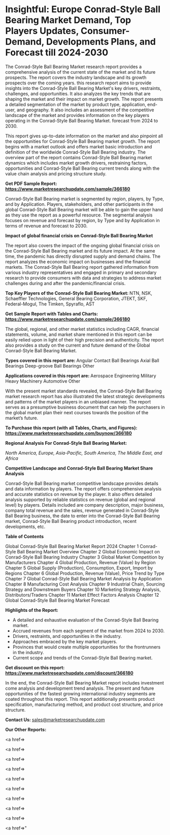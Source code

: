 # Insightful: Europe Conrad-Style Ball Bearing Market Demand, Top Players Updates, Consumer-Demand, Developments Plans, and Forecast till 2024-2030

The Conrad-Style Ball Bearing Market research report provides a comprehensive analysis of the current state of the market and its future prospects. The report covers the industry landscape and its growth prospects over the coming years. this research report aims to provide insights into the Conrad-Style Ball Bearing Market's key drivers, restraints, challenges, and opportunities. It also analyzes the key trends that are shaping the market and their impact on market growth. The report presents a detailed segmentation of the market by product type, application, end-user, and geography. It also includes an assessment of the competitive landscape of the market and provides information on the key players operating in the Conrad-Style Ball Bearing Market. forecast from 2024 to 2030.

This report gives up-to-date information on the market and also pinpoint all the opportunities for Conrad-Style Ball Bearing market growth. The report begins with a market outlook and offers market basic introduction and definition of the worldwide Conrad-Style Ball Bearing industry. The overview part of the report contains Conrad-Style Ball Bearing market dynamics which includes market growth drivers, restraining factors, opportunities and Conrad-Style Ball Bearing current trends along with the value chain analysis and pricing structure study.

<strong><b>Get PDF Sample Report: <a href=https://www.marketresearchupdate.com/sample/366180>https://www.marketresearchupdate.com/sample/366180</a></b></strong>

Conrad-Style Ball Bearing market is segmented by region, players, by Type, and by Application. Players, stakeholders, and other participants in the global Conrad-Style Ball Bearing market will be able to gain the upper hand as they use the report as a powerful resource. The segmental analysis focuses on revenue and forecast by region, by Type and by Application in terms of revenue and forecast to 2030.

<strong><b>Impact of global financial crisis on Conrad-Style Ball Bearing Market</b></strong>

The report also covers the impact of the ongoing global financial crisis on the Conrad-Style Ball Bearing market and its future impact. At the same time, the pandemic has directly disrupted supply and demand chains. The report analyzes the economic impact on businesses and the financial markets. The Conrad-Style Ball Bearing report gathered information from various industry representatives and engaged in primary and secondary research to provide consumers with data and strategies to address market challenges during and after the pandemic/financial crisis.

<strong><b>Top Key Players of the Conrad-Style Ball Bearing Market:
</b></strong>NTN, NSK, Schaeffler Technologies, General Bearing Corporation, JTEKT, SKF, Federal-Mogul, The Timken, Spyraflo, AST<strong><b>
</b></strong>

<strong><b>Get Sample Report with Tables and Charts: <a href=https://www.marketresearchupdate.com/sample/366180>https://www.marketresearchupdate.com/sample/366180</a></b></strong>

The global, regional, and other market statistics including CAGR, financial statements, volume, and market share mentioned in this report can be easily relied upon in light of their high precision and authenticity. The report also provides a study on the current and future demand of the Global Conrad-Style Ball Bearing Market.

<strong><b>Types covered in this report are:
</b></strong>Angular Contact Ball Bearings
Axial Ball Bearings
Deep-groove Ball Bearings
Other<strong><b>
</b></strong>

<strong><b>Applications covered in this report are:
</b></strong>Aerospace Engineering
Military
Heavy Machinery
Automotive
Other<strong><b>
</b></strong>

With the present market standards revealed, the Conrad-Style Ball Bearing market research report has also illustrated the latest strategic developments and patterns of the market players in an unbiased manner. The report serves as a presumptive business document that can help the purchasers in the global market plan their next courses towards the position of the market’s future.

<strong><b>To Purchase this report (with all Tables, Charts, and Figures): <a href=https://www.marketresearchupdate.com/buynow/366180>https://www.marketresearchupdate.com/buynow/366180</a></b></strong>

<strong><b>Regional Analysis For Conrad-Style Ball Bearing Market:</b></strong>

<em><i>North America, Europe, Asia-Pacific, South America, The Middle East, and Africa</i></em>

<strong><b>Competitive Landscape and Conrad-Style Ball Bearing Market Share Analysis</b></strong>

Conrad-Style Ball Bearing market competitive landscape provides details and data information by players. The report offers comprehensive analysis and accurate statistics on revenue by the player. It also offers detailed analysis supported by reliable statistics on revenue (global and regional level) by players. Details included are company description, major business, company total revenue and the sales, revenue generated in Conrad-Style Ball Bearing business, the date to enter into the Conrad-Style Ball Bearing market, Conrad-Style Ball Bearing product introduction, recent developments, etc.

<strong><b>Table of Contents</b></strong>

Global Conrad-Style Ball Bearing Market Report 2024
Chapter 1 Conrad-Style Ball Bearing Market Overview
Chapter 2 Global Economic Impact on Conrad-Style Ball Bearing Industry
Chapter 3 Global Market Competition by Manufacturers
Chapter 4 Global Production, Revenue (Value) by Region
Chapter 5 Global Supply (Production), Consumption, Export, Import by Regions
Chapter 6 Global Production, Revenue (Value), Price Trend by Type
Chapter 7 Global Conrad-Style Ball Bearing Market Analysis by Application
Chapter 8 Manufacturing Cost Analysis
Chapter 9 Industrial Chain, Sourcing Strategy and Downstream Buyers
Chapter 10 Marketing Strategy Analysis, Distributors/Traders
Chapter 11 Market Effect Factors Analysis
Chapter 12 Global Conrad-Style Ball Bearing Market Forecast

<strong><b>Highlights of the Report:</b></strong>

- A detailed and exhaustive evaluation of the Conrad-Style Ball Bearing market.
- Accrued revenues from each segment of the market from 2024 to 2030.
- Drivers, restraints, and opportunities in the industry.
- Approaches embraced by the key market players.
- Provinces that would create multiple opportunities for the frontrunners in the industry.
- Current scope and trends of the Conrad-Style Ball Bearing market.

<strong><b>Get discount on this report: <a href=https://www.marketresearchupdate.com/discount/366180>https://www.marketresearchupdate.com/discount/366180</a></b></strong>

In the end, the Conrad-Style Ball Bearing Market report includes investment come analysis and development trend analysis. The present and future opportunities of the fastest growing international industry segments are coated throughout this report. This report additionally presents product specification, manufacturing method, and product cost structure, and price structure.

<strong><b>Contact Us:
</b></strong>sales@marketresearchupdate.com

<strong>Our Other Reports:</strong>

<a href=></a>

<a href=></a>

<a href=></a>

<a href=></a>

<a href=></a>

<a href=></a>

<a href=></a>

<a href=></a>

<a href=></a>

<a href=></a>"
